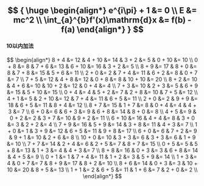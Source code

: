 
$$
{
    \huge
    \begin{align*}
        e^{i\pi} + 1 &= 0 \\
        E &= mc^2 \\
        \int_{a}^{b}f'(x)\mathrm{d}x &= f(b) - f(a)
    \end{align*}
}
$$
---
#### 10以内加法
$$
\begin{align*}
    8 + 4 &= 12 & 4 + 10 &= 14 & 3 + 2 &= 5 & 0 + 10 &= 10 \\
    0 + 8 &= 8 & 7 + 6 &= 13 & 6 + 10 &= 16 & 3 + 2 &= 5 \\
    8 + 9 &= 17 & 8 + 0 &= 8 & 7 + 8 &= 15 & 5 + 6 &= 11 \\
    2 + 0 &= 2 & 7 + 4 &= 11 & 6 + 2 &= 8 & 0 + 7 &= 7 \\
    7 + 5 &= 12 & 4 + 8 &= 12 & 0 + 8 &= 8 & 10 + 10 &= 20 \\
    8 + 2 &= 10 & 4 + 6 &= 10 & 10 + 2 &= 12 & 0 + 4 &= 4 \\
    7 + 3 &= 10 & 2 + 3 &= 5 & 6 + 9 &= 15 & 5 + 10 &= 15 \\
    0 + 4 &= 4 & 5 + 2 &= 7 & 2 + 8 &= 10 & 7 + 5 &= 12 \\
    4 + 1 &= 5 & 2 + 10 &= 12 & 7 + 4 &= 11 & 6 + 5 &= 11 \\
    2 + 0 &= 2 & 9 + 9 &= 18 & 6 + 5 &= 11 & 8 + 4 &= 12 \\
    8 + 7 &= 15 & 1 + 7 &= 8 & 0 + 4 &= 4 & 4 + 3 &= 7 \\
    6 + 0 &= 6 & 6 + 3 &= 9 & 6 + 8 &= 14 & 8 + 0 &= 8 \\
    4 + 5 &= 9 & 0 + 2 &= 2 & 3 + 7 &= 10 & 9 + 2 &= 11 \\
    6 + 10 &= 16 & 4 + 4 &= 8 & 3 + 0 &= 3 & 2 + 2 &= 4 \\
    7 + 9 &= 16 & 5 + 9 &= 14 & 3 + 8 &= 11 & 4 + 3 &= 7 \\
    1 + 0 &= 1 & 3 + 9 &= 12 & 6 + 5 &= 11 & 9 + 8 &= 17 \\
    6 + 0 &= 6 & 7 + 2 &= 9 & 9 + 1 &= 10 & 2 + 6 &= 8 \\
    10 + 0 &= 10 & 3 + 3 &= 6 & 3 + 3 &= 6 & 1 + 9 &= 10 \\
    7 + 7 &= 14 & 2 + 4 &= 6 & 2 + 5 &= 7 & 8 + 7 &= 15 \\
    0 + 5 &= 5 & 5 + 8 &= 13 & 1 + 3 &= 4 & 4 + 3 &= 7 \\
    8 + 8 &= 16 & 0 + 3 &= 3 & 6 + 8 &= 14 & 4 + 5 &= 9 \\
    0 + 1 &= 1 & 7 + 4 &= 11 & 1 + 2 &= 3 & 5 + 9 &= 14 \\
    1 + 3 &= 4 & 0 + 7 &= 7 & 8 + 9 &= 17 & 8 + 2 &= 10 \\
    8 + 6 &= 14 & 0 + 3 &= 3 & 10 + 10 &= 20 & 8 + 5 &= 13 \\
    1 + 1 &= 2 & 6 + 5 &= 11 & 1 + 6 &= 7 & 2 + 0 &= 2 \\
\end{align*}
$$
